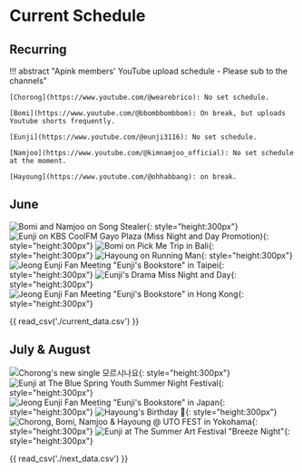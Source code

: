 # Current Schedule

## Recurring

!!! abstract "Apink members' YouTube upload schedule - Please sub to the channels"

    [Chorong](https://www.youtube.com/@wearebrico): No set schedule.

    [Bomi](https://www.youtube.com/@bbombbombbom): On break, but uploads Youtube shorts frequently.

    [Eunji](https://www.youtube.com/@eunji3116): No set schedule.

    [Namjoo](https://www.youtube.com/@kimnamjoo_official): No set schedule at the moment.

    [Hayoung](https://www.youtube.com/@ohhabbang): on break.

## June

![Bomi and Namjoo on Song Stealer](../assets/images/event_images/BnN.jpg){: style="height:300px"}
![Eunji on KBS CoolFM Gayo Plaza (Miss Night and Day Promotion)](<../assets/images/event_images/Eunji Gayo.jpg>){: style="height:300px"}
![Bomi on Pick Me Trip in Bali](<../assets/images/event_images/Pick Me in Bali.jpg>){: style="height:300px"}
![Hayoung on Running Man](<../assets/images/event_images/Hayoung Profile.jpg>){: style="height:300px"}
![Jeong Eunji Fan Meeting "Eunji's Bookstore" in Taipei](<../assets/images/event_images/Eunjis Bookstore Taipei.jpeg>){: style="height:300px"}
![Eunji's Drama Miss Night and Day](../assets/images/event_images/Miss_Night_and_Day.jpeg){: style="height:300px"}
![Jeong Eunji Fan Meeting "Eunji's Bookstore" in Hong Kong](<../assets/images/event_images/Eunjis Bookstore Hong Kong.jpeg>){: style="height:300px"}

{{ read_csv('./current_data.csv') }}

## July & August

![Chorong's new single 모르시나요](<../assets/images/event_images/Chorong Solo.jpg>){: style="height:300px"}
![Eunji at The Blue Spring Youth Summer Night Festival](<../assets/images/event_images/Festival Eunji.jpeg>){: style="height:300px"}
![Jeong Eunji Fan Meeting "Eunji's Bookstore" in Japan](<../assets/images/event_images/Eunjis Bookstore Japan.jpeg>){: style="height:300px"}
![Hayoung's Birthday 💛](<../assets/images/event_images/Hayoung Profile.jpg>){: style="height:300px"}
![Chorong, Bomi, Namjoo & Hayoung @ UTO FEST in Yokohama](../assets/images/4pink.webp){: style="height:300px"}
![Eunji at The Summer Art Festival "Breeze Night"](<../assets/images/event_images/Eunji Summer AArt Festival.jpg>){: style="height:300px"}

{{ read_csv('./next_data.csv') }}
